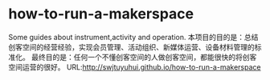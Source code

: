 # how-to-run-a-makerspace
Some guides about instrument,activity and operation. 
本项目的目的是：总结创客空间的经营经验，实现会员管理、活动组织、新媒体运营、设备材料管理的标准化。
最终目的是：任何一个不懂创客空间的人做创客空间，都能很快的将创客空间运营的很好。
URL:http://swjtuyuhui.github.io/how-to-run-a-makerspace
